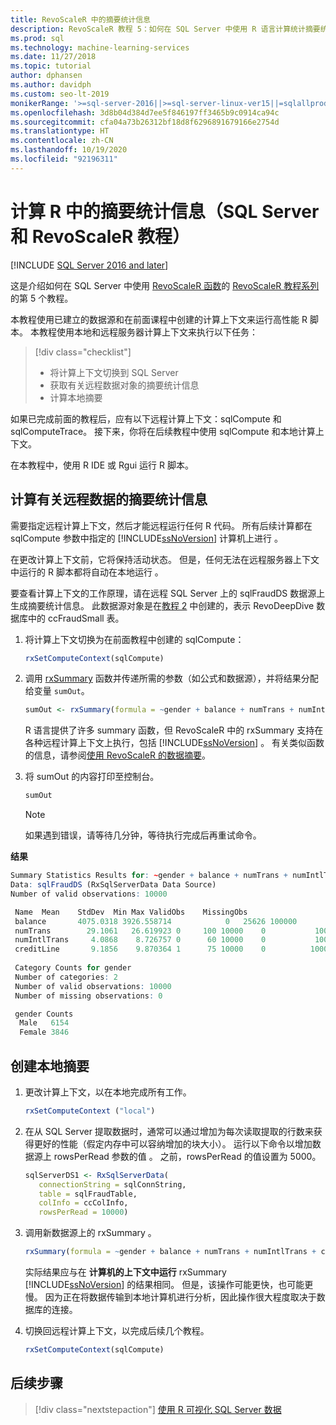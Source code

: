 ```yaml
---
title: RevoScaleR 中的摘要统计信息
description: RevoScaleR 教程 5：如何在 SQL Server 中使用 R 语言计算统计摘要统计信息。
ms.prod: sql
ms.technology: machine-learning-services
ms.date: 11/27/2018
ms.topic: tutorial
author: dphansen
ms.author: davidph
ms.custom: seo-lt-2019
monikerRange: '>=sql-server-2016||>=sql-server-linux-ver15||=sqlallproducts-allversions'
ms.openlocfilehash: 3d8b04d384d7ee5f846197ff3465b9c0914ca94c
ms.sourcegitcommit: cfa04a73b26312bf18d8f6296891679166e2754d
ms.translationtype: HT
ms.contentlocale: zh-CN
ms.lasthandoff: 10/19/2020
ms.locfileid: "92196311"
---
```

# <a name="compute-summary-statistics-in-r-sql-server-and-revoscaler-tutorial"></a>计算 R 中的摘要统计信息（SQL Server 和 RevoScaleR 教程）
[!INCLUDE [SQL Server 2016 and later](../../includes/applies-to-version/sqlserver2016.md)]

这是介绍如何在 SQL Server 中使用 [RevoScaleR 函数](/machine-learning-server/r-reference/revoscaler/revoscaler)的 [RevoScaleR 教程系列](deepdive-data-science-deep-dive-using-the-revoscaler-packages.md)的第 5 个教程。

本教程使用已建立的数据源和在前面课程中创建的计算上下文来运行高性能 R 脚本。 本教程使用本地和远程服务器计算上下文来执行以下任务：

> [!div class="checklist"]
> * 将计算上下文切换到 SQL Server
> * 获取有关远程数据对象的摘要统计信息
> * 计算本地摘要

如果已完成前面的教程后，应有以下远程计算上下文：sqlCompute 和 sqlComputeTrace。 接下来，你将在后续教程中使用 sqlCompute 和本地计算上下文。

在本教程中，使用 R IDE 或 Rgui  运行 R 脚本。

## <a name="compute-summary-statistics-on-remote-data"></a>计算有关远程数据的摘要统计信息

需要指定远程计算上下文，然后才能远程运行任何 R 代码。 所有后续计算都在 sqlCompute 参数中指定的 [!INCLUDE[ssNoVersion](../../includes/ssnoversion-md.md)] 计算机上进行  。

在更改计算上下文前，它将保持活动状态。 但是，任何无法在远程服务器上下文中运行的 R 脚本都将自动在本地运行  。

要查看计算上下文的工作原理，请在远程 SQL Server 上的 sqlFraudDS 数据源上生成摘要统计信息。 此数据源对象是在[教程 2](deepdive-create-sql-server-data-objects-using-rxsqlserverdata.md) 中创建的，表示 RevoDeepDive 数据库中的 ccFraudSmall 表。 

1. 将计算上下文切换为在前面教程中创建的 sqlCompute：
  
    ```R
    rxSetComputeContext(sqlCompute)
    ```

2. 调用 [rxSummary](/machine-learning-server/r-reference/revoscaler/rxsummary) 函数并传递所需的参数（如公式和数据源），并将结果分配给变量 `sumOut`。
  
    ```R
    sumOut <- rxSummary(formula = ~gender + balance + numTrans + numIntlTrans + creditLine, data = sqlFraudDS)
    ```
  
    R 语言提供了许多 summary 函数，但 RevoScaleR 中的 rxSummary 支持在各种远程计算上下文上执行，包括 [!INCLUDE[ssNoVersion](../../includes/ssnoversion-md.md)]   。 有关类似函数的信息，请参阅[使用 RevoScaleR 的数据摘要](/machine-learning-server/r/how-to-revoscaler-data-summaries)。
  
3. 将 sumOut 的内容打印至控制台。
  
    ```R
    sumOut
    ```
    > [!NOTE]
    > 如果遇到错误，请等待几分钟，等待执行完成后再重试命令。

**结果**

```R
Summary Statistics Results for: ~gender + balance + numTrans + numIntlTrans + creditLine
Data: sqlFraudDS (RxSqlServerData Data Source)
Number of valid observations: 10000

 Name  Mean    StdDev  Min Max ValidObs    MissingObs
 balance       4075.0318 3926.558714            0   25626 100000
 numTrans        29.1061   26.619923 0     100 10000    0           100000
 numIntlTrans     4.0868    8.726757 0      60 10000    0           100000
 creditLine       9.1856    9.870364 1      75 10000    0          100000
 
 Category Counts for gender
 Number of categories: 2
 Number of valid observations: 10000
 Number of missing observations: 0

 gender Counts
  Male   6154
  Female 3846
```

## <a name="create-a-local-summary"></a>创建本地摘要

1. 更改计算上下文，以在本地完成所有工作。
  
    ```R
    rxSetComputeContext ("local")
    ```
  
2. 在从 SQL Server 提取数据时，通常可以通过增加为每次读取提取的行数来获得更好的性能（假定内存中可以容纳增加的块大小）。 运行以下命令以增加数据源上 rowsPerRead 参数的值  。 之前，rowsPerRead  的值设置为 5000。
  
    ```R
    sqlServerDS1 <- RxSqlServerData(
       connectionString = sqlConnString,
       table = sqlFraudTable,
       colInfo = ccColInfo,
       rowsPerRead = 10000)
    ```

3. 调用新数据源上的 rxSummary  。
  
    ```R
    rxSummary(formula = ~gender + balance + numTrans + numIntlTrans + creditLine, data = sqlServerDS1)
    ```
  
   实际结果应与在 **计算机的上下文中运行** rxSummary [!INCLUDE[ssNoVersion](../../includes/ssnoversion-md.md)] 的结果相同。 但是，该操作可能更快，也可能更慢。 因为正在将数据传输到本地计算机进行分析，因此操作很大程度取决于数据库的连接。

4. 切换回远程计算上下文，以完成后续几个教程。

    ```R
    rxSetComputeContext(sqlCompute)
    ```

## <a name="next-steps"></a>后续步骤

> [!div class="nextstepaction"]
> [使用 R 可视化 SQL Server 数据](../../machine-learning/tutorials/deepdive-visualize-sql-server-data-using-r.md)